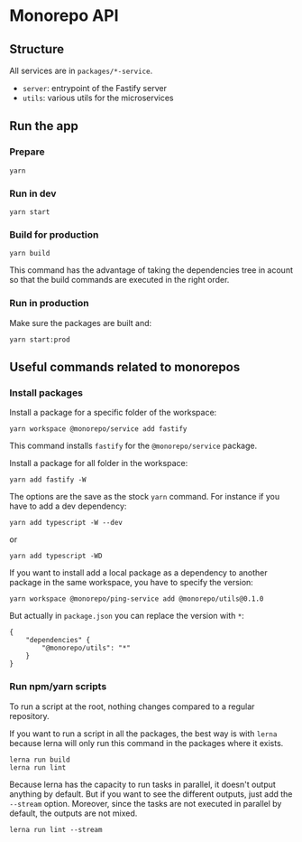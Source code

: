 # Monorepo API

## Structure

All services are in `packages/*-service`.

- `server`: entrypoint of the Fastify server
- `utils`: various utils for the microservices

## Run the app

### Prepare

    yarn

### Run in dev

    yarn start

### Build for production

    yarn build

This command has the advantage of taking the dependencies tree
in acount so that the build commands are executed in the right order.

### Run in production

Make sure the packages are built and:

    yarn start:prod

## Useful commands related to monorepos

### Install packages

Install a package for a specific folder of the workspace:

    yarn workspace @monorepo/service add fastify

This command installs `fastify` for the `@monorepo/service` package.

Install a package for all folder in the workspace:

    yarn add fastify -W

The options are the save as the stock `yarn` command.
For instance if you have to add a dev dependency:

    yarn add typescript -W --dev

or

    yarn add typescript -WD

If you want to install add a local package as a dependency
to another package in the same workspace, you have to
specify the version:

    yarn workspace @monorepo/ping-service add @monorepo/utils@0.1.0

But actually in `package.json` you can replace the version with `*`:

```
{
    "dependencies" {
        "@monorepo/utils": "*"
    }
}
```

### Run npm/yarn scripts

To run a script at the root, nothing changes compared to a regular repository.

If you want to run a script in all the packages, the best way is with `lerna` because lerna will only run this command in the packages where it exists.

    lerna run build
    lerna run lint

Because lerna has the capacity to run tasks in parallel, it doesn't output anything by default. But if you want to see the
different outputs, just add the `--stream` option. Moreover, since
the tasks are not executed in parallel by default, the outputs
are not mixed.

    lerna run lint --stream
